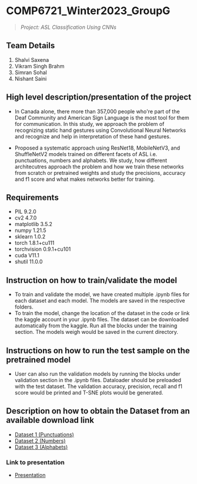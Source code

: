 # **COMP6721_Winter2023_GroupG**
> *Project: ASL Classification Using CNNs*

## **Team Details**
1. Shalvi Saxena
2. Vikram Singh Brahm
3. Simran Sohal
4. Nishant Saini

## **High level description/presentation of the project**
 - In Canada alone, there more than 357,000 people who're part of the Deaf Community and American Sign Language is the most tool for them for communication. In this study, we approach the problem of recognizing static hand gestures using Convolutional Neural Networks and recognize and help in interpretation of these hand gestures. 

 - Proposed a systematic approach using ResNet18, MobileNetV3, and ShuffleNetV2 models trained on different facets of ASL i.e. punctuations, numbers and alphabets. We study, how different architecutres approach the problem and how we train these networks from scratch or pretrained weights and study the precisions, accuracy and f1 score and what makes networks better for training. 
## **Requirements**
- PIL                 9.2.0
- cv2                 4.7.0
- matplotlib          3.5.2
- numpy               1.21.5
- sklearn             1.0.2
- torch               1.8.1+cu111
- torchvision         0.9.1+cu101
- cuda                V11.1
- shutil              11.0.0
## **Instruction on how to train/validate the model**
- To train and validate the model, we have created multiple .ipynb files for each dataset and each model. The models are saved in the respective folders.
- To train the model, change the location of the dataset in the code or link the kaggle account in your .ipynb files. The dataset can be downloaded automatically from the kaggle. Run all the blocks under the training section. The models weigh would be saved in the current directory.

## **Instructions on how to run the test sample on the pretrained model**
- User can also run the validation models by running the blocks under validation section in the .ipynb files. Dataloader should be preloaded with the test dataset. The validation accuracy, precision, recall and f1 score would be printed and T-SNE plots would be generated.

## **Description on how to obtain the Dataset from an available download link**
- [Dataset 1 (Punctuations)](https://www.kaggle.com/grassknoted/asl-alphabet)
- [Dataset 2 (Numbers)](https://www.kaggle.com/datasets/muhammadkhalid/sign-language-for-numbers) 
- [Dataset 3 (Alphabets)](https://www.kaggle.com/datasets/mrgeislinger/asl-rgb-depth-fingerspelling-spelling-it-out)


### Link to presentation
- [Presentation](https://drive.google.com/file/d/1vGqgibZ4QIUM7ejvfBvLR5X2ueZ7FxHy/view?usp=sharing)
